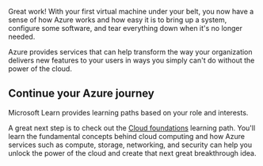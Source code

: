 Great work! With your first virtual machine under your belt, you now have a sense of how Azure works and how easy it is to bring up a system, configure some software, and tear everything down when it's no longer needed.

Azure provides services that can help transform the way your organization delivers new features to your users in ways you simply can't do without the power of the cloud.

## Continue your Azure journey

Microsoft Learn provides learning paths based on your role and interests.

A great next step is to check out the
[Cloud foundations](/learn/paths/cloud-foundations/) learning path. You'll learn the fundamental concepts behind cloud computing and how Azure services such as compute, storage, networking, and security can help you unlock the power of the cloud and create that next great breakthrough idea.